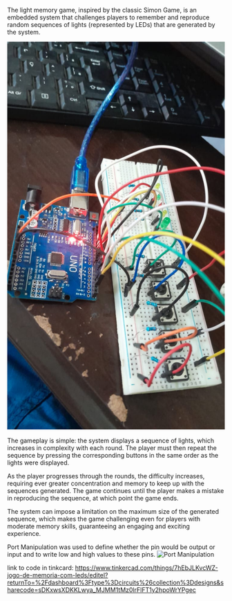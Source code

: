 The light memory game, inspired by the classic Simon Game, is an embedded system that challenges players to remember and reproduce random sequences of lights (represented by LEDs) that are generated by the system.

![Circuit](https://github.com/renansaraivaifpb/Sistema_embarcados/blob/main/3f15976d-1a22-4531-8ad4-141cf25526ff.jfif)

The gameplay is simple: the system displays a sequence of lights, which increases in complexity with each round. The player must then repeat the sequence by pressing the corresponding buttons in the same order as the lights were displayed.

As the player progresses through the rounds, the difficulty increases, requiring ever greater concentration and memory to keep up with the sequences generated. The game continues until the player makes a mistake in reproducing the sequence, at which point the game ends.

The system can impose a limitation on the maximum size of the generated sequence, which makes the game challenging even for players with moderate memory skills, guaranteeing an engaging and exciting experience.

Port Manipulation was used to define whether the pin would be output or input and to write low and high values to these pins.
![Port Manipulation](https://maker.pro/storage/LrBD9qh/LrBD9qhxZRyZEJTMX1i4uhxzS7feOc9yLRPP4hkN.png)

link to code in tinkcard: https://www.tinkercad.com/things/7hEbJLKvcWZ-jogo-de-memoria-com-leds/editel?returnTo=%2Fdashboard%3Ftype%3Dcircuits%26collection%3Ddesigns&sharecode=sDKxwsXDKKLwya_MJMM1tMz0lrFlFT1y2hpoWrYPgec

